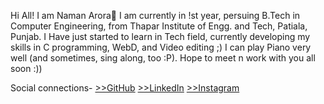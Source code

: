 Hi All! I am Naman Arora👋
I am currently in !st year, persuing B.Tech in Computer Engineering, from Thapar Institute of Engg. and Tech, Patiala, Punjab.
I Have just started to learn in Tech field, currently developing my skills in C programming, WebD, and Video editing ;)
I can play Piano very well (and sometimes, sing along, too :P).
Hope to meet n work with you all soon :))

Social connections-
[>>GitHub](https://github.com/namanarora3)
[>>LinkedIn](https://www.linkedin.com/in/namanarora3/)
[>>Instagram](https://www.instagram.com/that.piano.guy_/)
